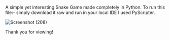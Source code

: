 A simple yet interesting Snake Game made completely in Python.
To run this file:- simply download it raw and run in your local IDE
I used PyScripter.

![Screenshot (208)](https://github.com/user-attachments/assets/f5541e52-a6ff-4558-87e2-407475d17a71)

Thank you for viewing!
